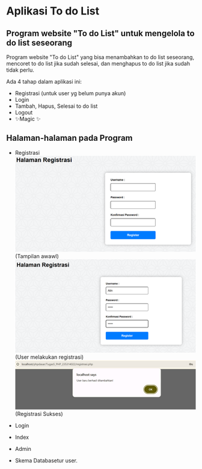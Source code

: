 # Aplikasi To do List
## Program website "To do List" untuk mengelola to do list seseorang


Program website "To do List" yang bisa menambahkan to do list seseorang, mencoret to do list jika sudah selesai, dan menghapus to do list jika sudah tidak perlu.

Ada 4 tahap dalam aplikasi ini:

- Registrasi (untuk user yg belum punya akun)
- Login
- Tambah, Hapus, Selesai to do list
- Logout
- ✨Magic ✨

## Halaman-halaman pada Program

- Registrasi
  ![image alt](https://github.com/Irgivensa12/Tugas5_235314022/blob/f4b2f75d6c0e2a9223a2738464ce960e8607b850/Screenshot/Registrasi%20Kosongan.png)
  (Tampilan awawl)
  ![image alt](https://github.com/Irgivensa12/Tugas5_235314022/blob/f4b2f75d6c0e2a9223a2738464ce960e8607b850/Screenshot/Registrasi%20w%20User.png)
  (User melakukan registrasi)
  ![image alt](https://github.com/Irgivensa12/Tugas5_235314022/blob/f4b2f75d6c0e2a9223a2738464ce960e8607b850/Screenshot/Registrasi%20Sukses.png)
  (Registrasi Sukses)
  
- Login
- Index
- Admin
- Skema Databasetur user.
